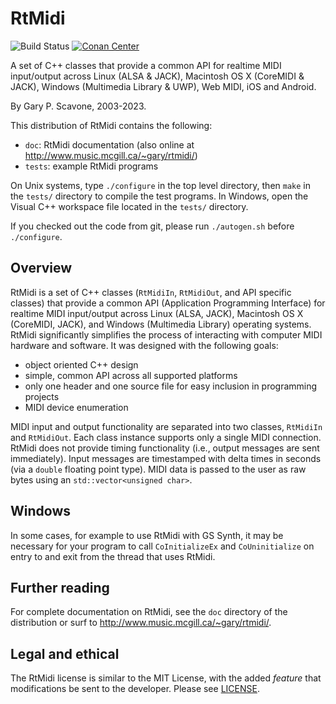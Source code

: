# RtMidi

![Build Status](https://github.com/thestk/rtmidi/actions/workflows/ci.yml/badge.svg)
[![Conan Center](https://shields.io/conan/v/rtmidi)](https://conan.io/center/rtmidi)

A set of C++ classes that provide a common API for realtime MIDI input/output
across Linux (ALSA & JACK), Macintosh OS X (CoreMIDI & JACK), Windows
(Multimedia Library & UWP), Web MIDI, iOS and Android.

By Gary P. Scavone, 2003-2023.

This distribution of RtMidi contains the following:

- `doc`: RtMidi documentation (also online at
  http://www.music.mcgill.ca/~gary/rtmidi/)
- `tests`: example RtMidi programs

On Unix systems, type `./configure` in the top level directory, then `make` in
the `tests/` directory to compile the test programs. In Windows, open the Visual
C++ workspace file located in the `tests/` directory.

If you checked out the code from git, please run `./autogen.sh` before
`./configure`.

## Overview

RtMidi is a set of C++ classes (`RtMidiIn`, `RtMidiOut`, and API specific
classes) that provide a common API (Application Programming Interface) for
realtime MIDI input/output across Linux (ALSA, JACK), Macintosh OS X (CoreMIDI,
JACK), and Windows (Multimedia Library) operating systems. RtMidi significantly
simplifies the process of interacting with computer MIDI hardware and software.
It was designed with the following goals:

- object oriented C++ design
- simple, common API across all supported platforms
- only one header and one source file for easy inclusion in programming projects
- MIDI device enumeration

MIDI input and output functionality are separated into two classes, `RtMidiIn`
and `RtMidiOut`. Each class instance supports only a single MIDI connection.
RtMidi does not provide timing functionality (i.e., output messages are sent
immediately). Input messages are timestamped with delta times in seconds (via a
`double` floating point type). MIDI data is passed to the user as raw bytes
using an `std::vector<unsigned char>`.

## Windows

In some cases, for example to use RtMidi with GS Synth, it may be necessary for
your program to call `CoInitializeEx` and `CoUninitialize` on entry to and exit
from the thread that uses RtMidi.

## Further reading

For complete documentation on RtMidi, see the `doc` directory of the
distribution or surf to http://www.music.mcgill.ca/~gary/rtmidi/.

## Legal and ethical

The RtMidi license is similar to the MIT License, with the added _feature_ that
modifications be sent to the developer. Please see [LICENSE](LICENSE).

